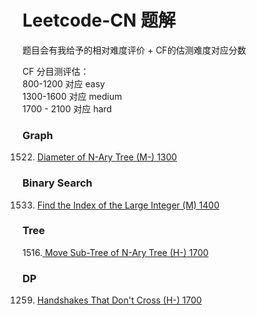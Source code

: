 # Leetcode-CN 题解

题目会有我给予的相对难度评价 + CF的估测难度对应分数

CF 分目测评估：<br />
800-1200 对应 easy<br />
1300-1600 对应 medium<br />
1700 - 2100 对应 hard<br />


### Graph
1522. [Diameter of N-Ary Tree (M-) 1300](./1522.txt) <br />
### Binary Search
1533. [Find the Index of the Large Integer (M) 1400](./1533.txt) <br />
### Tree
1516.[ Move Sub-Tree of N-Ary Tree (H-) 1700](./1516.txt) <br />
### DP
1259. [ Handshakes That Don't Cross (H-) 1700](./1259.txt) <br />
 
